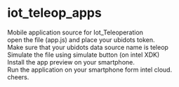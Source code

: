 # iot_teleop_apps
Mobile application source for Iot_Teleoperation </br>
open the file (app.js) and place your ubidots token.</br>
Make sure that your ubidots data source name is teleop </br>
Simulate the file using simulate button (on intel XDK) </br>
Install the app preview on your smartphone.</br>
Run the application on your smartphone form intel cloud.</br>
cheers.

